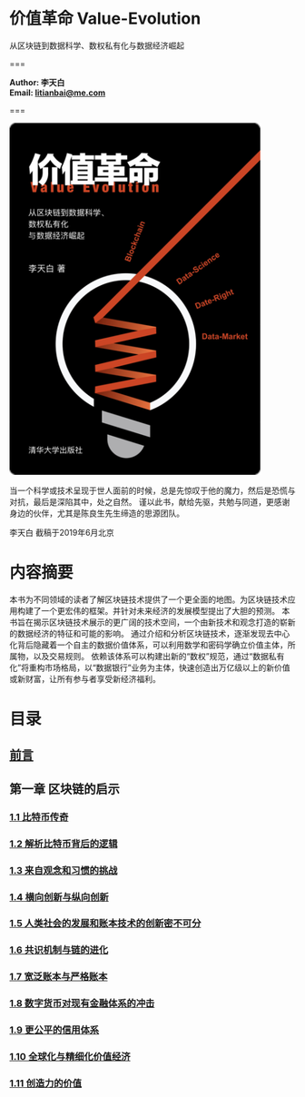 # 价值革命 Value-Evolution 
从区块链到数据科学、数权私有化与数据经济崛起

===

**Author: 李天白**<br />
**Email: litianbai@me.com**

===


![价值革命 封面](Images/价值革命_封面.png "价值革命 封面")

当一个科学或技术呈现于世人面前的时候，总是先惊叹于他的魔力，然后是恐慌与对抗，最后是深陷其中，处之自然。
谨以此书，献给先驱，共勉与同道，更感谢身边的伙伴，尤其是陈良生先生缔造的思源团队。
    
李天白 截稿于2019年6月北京
    
# 内容摘要

本书为不同领域的读者了解区块链技术提供了一个更全面的地图。为区块链技术应用构建了一个更宏伟的框架。并针对未来经济的发展模型提出了大胆的预测。
本书旨在揭示区块链技术展示的更广阔的技术空间，一个由新技术和观念打造的崭新的数据经济的特征和可能的影响。
通过介绍和分析区块链技术，逐渐发现去中心化背后隐藏着一个自主的数据价值体系，可以利用数学和密码学确立价值主体，所属物，以及交易规则。
依赖该体系可以构建出新的“数权”规范，通过“数据私有化”将重构市场格局，以“数据银行”业务为主体，快速创造出万亿级以上的新价值或新财富，让所有参与者享受新经济福利。


# 目录

## [前言](https://github.com/guola/Value-Evolution/blob/master/前言/前言.md)
## 第一章  区块链的启示
### [1.1 比特币传奇](https://github.com/guola/Value-Evolution/blob/master/第一章%20区块链的启示/1.1%20比特币传奇.md)
### [1.2 解析比特币背后的逻辑](https://github.com/guola/Value-Evolution/blob/master/第一章%20区块链的启示/1.2%20解析比特币背后的逻辑.md)
### [1.3 来自观念和习惯的挑战](https://github.com/guola/Value-Evolution/blob/master/第一章%20区块链的启示/1.3%20来自观念和习惯的挑战.md)
### [1.4 横向创新与纵向创新	](https://github.com/guola/Value-Evolution/blob/master/第一章%20区块链的启示/1.4%20横向创新与纵向创新.md)
### [1.5 人类社会的发展和账本技术的创新密不可分](https://github.com/guola/Value-Evolution/blob/master/第一章%20区块链的启示/1.5%20人类社会的发展和账本技术的创新密不可分.md)
### [1.6 共识机制与链的进化	](https://github.com/guola/Value-Evolution/blob/master/第一章%20区块链的启示/1.6%20共识机制与链的进化.md)
### [1.7 宽泛账本与严格账本	](https://github.com/guola/Value-Evolution/blob/master/第一章%20区块链的启示/1.7%20宽泛账本与严格账本.md)
### [1.8 数字货币对现有金融体系的冲击](https://github.com/guola/Value-Evolution/blob/master/第一章%20区块链的启示/1.8%20数字货币对现有金融体系的冲击.md)
### [1.9 更公平的信用体系](https://github.com/guola/Value-Evolution/blob/master/第一章%20区块链的启示/1.9%20更公平的信用体系.md)
### [1.10 全球化与精细化价值经济](https://github.com/guola/Value-Evolution/blob/master/第一章%20区块链的启示/1.10%20全球化与精细化价值经济.md)
### [1.11 创造力的价值](https://github.com/guola/Value-Evolution/blob/master/第一章%20区块链的启示/1.11%20创造力的价值.md)


